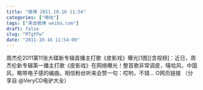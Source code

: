 ```yaml
---
title: "微博 2011.10.16 11:54"
categories: ["嘀咕"]
tags: ["来自微博 weibo.com"]
draft: false
slug: "RTgtPw"
date: "2011-10-16 11:54:00"
---
```


<p>周杰伦2011第11张大碟新专辑首播主打歌《皮影戏》曝光[1图][含视频]：近日，周杰伦新专辑第一播主打歌《皮影戏》在网络曝光！整首歌非常调皮，嘻哈风，中国风，略带电子感的编曲。相信粉丝听来会赞一句：哎哟，不错... O网页链接  （分享自 @VeryCD电驴大全） ​​​​</p>
